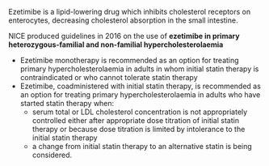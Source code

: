 Ezetimibe is a lipid\-lowering drug which inhibits cholesterol receptors on enterocytes, decreasing cholesterol absorption in the small intestine.  
  
NICE produced guidelines in 2016 on the use of **ezetimibe in primary heterozygous\-familial and non\-familial hypercholesterolaemia**  
* Ezetimibe monotherapy is recommended as an option for treating primary hypercholesterolaemia in adults in whom initial statin therapy is contraindicated or who cannot tolerate statin therapy
* Ezetimibe, coadministered with initial statin therapy, is recommended as an option for treating primary hypercholesterolaemia in adults who have started statin therapy when:
	+ serum total or LDL cholesterol concentration is not appropriately controlled either after appropriate dose titration of initial statin therapy or because dose titration is limited by intolerance to the initial statin therapy
	+ a change from initial statin therapy to an alternative statin is being considered.
